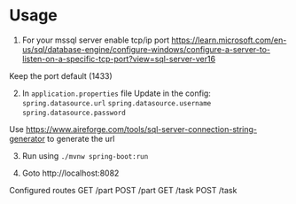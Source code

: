 # Usage
1. For your mssql server enable tcp/ip port  https://learn.microsoft.com/en-us/sql/database-engine/configure-windows/configure-a-server-to-listen-on-a-specific-tcp-port?view=sql-server-ver16

Keep the port default (1433)

2. In `application.properties` file
Update in the config:
`spring.datasource.url`
`spring.datasource.username`
`spring.datasource.password` 

Use https://www.aireforge.com/tools/sql-server-connection-string-generator to generate the url 

3. Run using
`./mvnw spring-boot:run`


4. Goto http://localhost:8082

Configured routes
GET  /part
POST /part 
GET  /task
POST /task 
